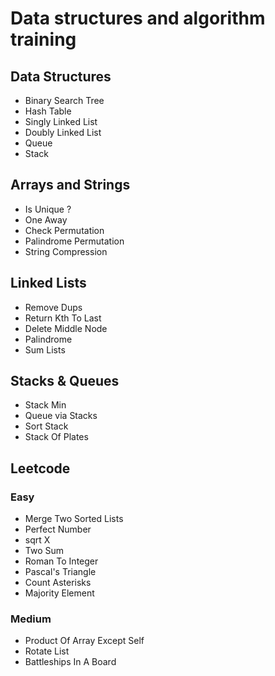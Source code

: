 # Data structures and algorithm training
## Data Structures
- Binary Search Tree
- Hash Table
- Singly Linked List
- Doubly Linked List
- Queue
- Stack

## Arrays and Strings
 - Is Unique ?
 - One Away
 - Check Permutation
 - Palindrome Permutation
 - String Compression

## Linked Lists
 - Remove Dups
 - Return Kth To Last
 - Delete Middle Node
 - Palindrome
 - Sum Lists

## Stacks & Queues
 - Stack Min
 - Queue via Stacks
 - Sort Stack
 - Stack Of Plates

## Leetcode
 ### Easy
 - Merge Two Sorted Lists
 - Perfect Number
 - sqrt X
 - Two Sum
 - Roman To Integer
 - Pascal's Triangle
 - Count Asterisks
 - Majority Element
 
 ### Medium
 - Product Of Array Except Self
 - Rotate List
 - Battleships In A Board
